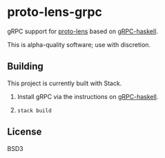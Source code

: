 # proto-lens-grpc

gRPC support for [proto-lens](https://github.com/google/proto-lens)
based on [gRPC-haskell](https://github.com/awakesecurity/gRPC-haskell).

This is alpha-quality software; use with discretion.

## Building

This project is currently built with Stack.

1. Install gRPC via the instructions on
   [gRPC-haskell](https://github.com/awakesecurity/gRPC-haskell).

2. `stack build`

## License

BSD3
